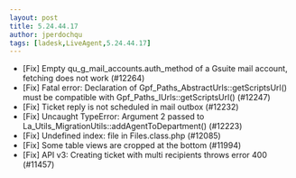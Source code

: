 ```yaml
---
layout: post
title: 5.24.44.17
author: jperdochqu
tags: [ladesk,LiveAgent,5.24.44.17]
---
```


- [Fix] Empty qu_g_mail_accounts.auth_method of a Gsuite mail account, fetching does not work (#12264)
- [Fix] Fatal error: Declaration of Gpf_Paths_AbstractUrls::getScriptsUrl() must be compatible with Gpf_Paths_IUrls::getScriptsUrl() (#12247)
- [Fix] Ticket reply is not scheduled in mail outbox (#12232)
- [Fix] Uncaught TypeError: Argument 2 passed to La_Utils_MigrationUtils::addAgentToDepartment() (#12223)
- [Fix] Undefined index: file in Files.class.php (#12085)
- [Fix] Some table views are cropped at the bottom (#11994)
- [Fix] API v3: Creating ticket with multi recipients throws error 400 (#11457)
